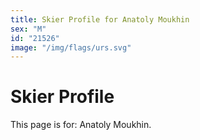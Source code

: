 ```yaml
---
title: Skier Profile for Anatoly Moukhin
sex: "M"
id: "21526"
image: "/img/flags/urs.svg" 
---
```


# Skier Profile

This page is for: Anatoly Moukhin.
    